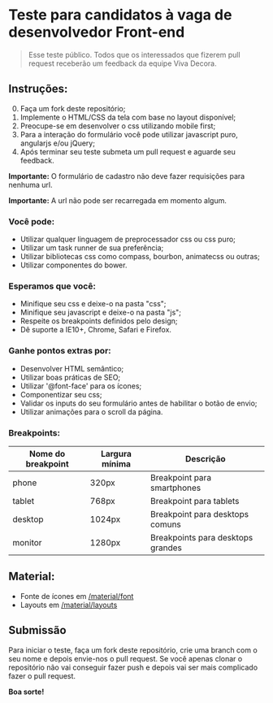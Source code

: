 # Teste para candidatos à vaga de desenvolvedor Front-end

> Esse teste público. Todos que os interessados que fizerem pull request receberão um feedback da equipe Viva Decora.

## Instruções:

0. Faça um fork deste repositório;
1. Implemente o HTML/CSS da tela com base no layout disponível;
2. Preocupe-se em desenvolver o css utilizando mobile first;
3. Para a interação do formulário você pode utilizar javascript puro, angularjs e/ou jQuery;
4. Após terminar seu teste submeta um pull request e aguarde seu feedback.

**Importante:** O formulário de cadastro não deve fazer requisições para nenhuma url.

**Importante:** A url não pode ser recarregada em momento algum.

### Você pode:

* Utilizar qualquer linguagem de preprocessador css ou css puro;
* Utilizar um task runner de sua preferência;
* Utilizar bibliotecas css como compass, bourbon, animatecss ou outras;
* Utilizar componentes do bower.

### Esperamos que você:

* Minifique seu css e deixe-o na pasta "css";
* Minifique seu javascript e deixe-o na pasta "js";
* Respeite os breakpoints definidos pelo design;
* Dê suporte a IE10+, Chrome, Safari e Firefox.

### Ganhe pontos extras por:

* Desenvolver HTML semântico;
* Utilizar boas práticas de SEO;
* Utilizar '@font-face' para os ícones;
* Componentizar seu css;
* Validar os inputs do seu formulário antes de habilitar o botão de envio;
* Utilizar animações para o scroll da página.

### Breakpoints:

| Nome do breakpoint | Largura mínima | Descrição                         |
|--------------------|----------------|-----------------------------------|
| phone              | 320px          | Breakpoint para smartphones       |
| tablet             | 768px          | Breakpoint para tablets           |
| desktop            | 1024px         | Breakpoint para desktops comuns   |
| monitor            | 1280px         | Breakpoints para desktops grandes |


## Material:

* Fonte de ícones em [/material/font](/material/font)
* Layouts em [/material/layouts](/material/layouts)

## Submissão

Para iniciar o teste, faça um fork deste repositório, crie uma branch com o seu nome e depois envie-nos o pull request. 
Se você apenas clonar o repositório não vai conseguir fazer push e depois vai ser mais complicado fazer o pull request.

**Boa sorte!**
